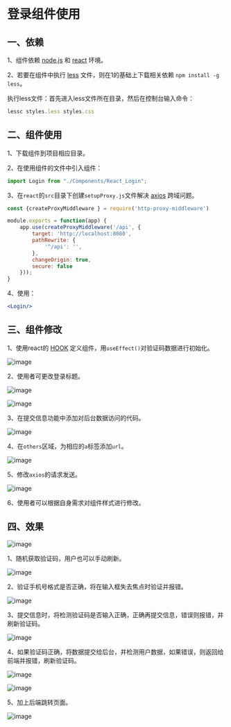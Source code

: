 # 登录组件使用

## 一、依赖

1、组件依赖 [node.js](http://nodejs.cn/learn) 和 [react](https://react.docschina.org/) 环境。

2、若要在组件中执行 [less](https://less.bootcss.com/) 文件，则在1的基础上下载相关依赖 `npm install -g less`。

执行less文件：首先进入less文件所在目录，然后在控制台输入命令：

```js
lessc styles.less styles.css
```

## 二、组件使用

1、下载组件到项目相应目录。

2、在使用组件的文件中引入组件：

```jsx
import Login from "./Components/React_Login";
```

3、在`react`的`src`目录下创建`setupProxy.js`文件解决 [axios](http://www.axios-js.com/zh-cn/docs/) 跨域问题。
```jsx
const {createProxyMiddleware } = require('http-proxy-middleware')

module.exports = function(app) {
    app.use(createProxyMiddleware('/api', {
        target: 'http://localhost:8080',
        pathRewrite: {
            '^/api': '',
        },
        changeOrigin: true,
        secure: false
    }));
}
```

4、使用：

```jsx
<Login/>
```

## 三、组件修改

1、使用react的 [HOOK](https://react.docschina.org/docs/hooks-intro.html) 定义组件，用`useEffect()`对验证码数据进行初始化。

![image](https://user-images.githubusercontent.com/84628055/142563813-54891b71-bd97-4b80-965c-21470b0aa68a.png)

2、使用者可更改登录标题。

![image](https://user-images.githubusercontent.com/84628055/142564963-1fa69beb-7ba5-4d95-b055-7dafaca5b544.png)

![image](https://user-images.githubusercontent.com/84628055/142564984-98c52ef7-64e8-4a41-b96e-7c34e8f932d5.png)

3、在提交信息功能中添加对后台数据访问的代码。

![image](https://user-images.githubusercontent.com/84628055/142563850-518372ab-ddc6-4eb1-a91d-873f9eb47b30.png)

4、在`others`区域，为相应的`a`标签添加`url`。

![image](https://user-images.githubusercontent.com/84628055/142563865-37e4768a-c362-4d3e-a3de-e9e906e6d15a.png)

5、修改`axios`的请求发送。

![image](https://user-images.githubusercontent.com/84628055/143864095-05ed06bd-45bb-45c1-a89a-9890371a8600.png)

6、使用者可以根据自身需求对组件样式进行修改。

## 四、效果

![image](https://user-images.githubusercontent.com/84628055/142565145-dbad1d43-228a-4450-9080-248029cc1bf0.png)

1、随机获取验证码，用户也可以手动刷新。

![image](https://user-images.githubusercontent.com/84628055/142563956-0300a081-bf03-41b6-8892-84efe63334b9.png)

2、验证手机号格式是否正确，将在输入框失去焦点时验证并报错。

![image](https://user-images.githubusercontent.com/84628055/142564464-c414d85a-96cc-4e12-b5f8-7d361e3fbb67.png)

3、提交信息时，将检测验证码是否输入正确，正确再提交信息，错误则报错，并刷新验证码。

![image](https://user-images.githubusercontent.com/84628055/142564586-8d05a4e6-a03a-4217-a377-93e290370386.png)

4、如果验证码正确，将数据提交给后台，并检测用户数据，如果错误，则返回给前端并报错，刷新验证码。

![image](https://user-images.githubusercontent.com/84628055/142564767-7e4019bf-7603-4edd-85dd-269ababc83fb.png)

![image](https://user-images.githubusercontent.com/84628055/142564826-385f65d6-23b8-44d8-be7e-bc9356f659ae.png)

5、加上后端跳转页面。

![image](https://user-images.githubusercontent.com/84628055/143864227-9d5d894a-a310-4b77-8b4f-33d403fea7f2.png)

